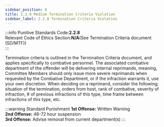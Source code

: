 ```yaml
---
sidebar_position: 8
title: 2.2.8 Medium Termination Criteria Violation
sidebar_label: 2.2.8 Termination Criteria Violation
---
```


:::info
Punitive Standards Code:<Highlight color="#E46C07">**2.2.8**</Highlight> <br />
Relevant Code of Ethics Section:<Highlight color="#18A304">**N/A**</Highlight>(See Termination Criteria document (SD/MTF)) <br />
:::

Termination criteria is outlined in the Termination Criteria document, and applies specifically to combative personnel. The associated combative department of the offender will be delivering internal reprimands, meaning, Committee Members should only issue more severe reprimands when requested by the Combative Department, or if the infraction warrants it, use your own discretion. When deciding on a reprimand, consider the following; situation of the termination, orders from host, rank of combative, severity of infraction, # of previous infractions of this type, time frame between infractions of this type, etc.

:::warning Standard Punishment
**1st Offense:** Written Warning <br />
**2nd Offense:** 48-72 hour suspension <br />
**3rd Offense:** Advise removal from current department(s) 
:::